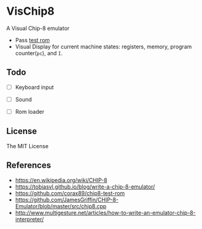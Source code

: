 # VisChip8

A Visual Chip-8 emulator

* Pass [test rom](https://github.com/corax89/chip8-test-rom)
* Visual Display for current machine states: registers, memory, program counter(`pc`), and `I`.

## Todo

- [ ] Keyboard input
- [ ] Sound
- [ ] Rom loader


## License

The MIT License

## References

* https://en.wikipedia.org/wiki/CHIP-8
* https://tobiasvl.github.io/blog/write-a-chip-8-emulator/
* https://github.com/corax89/chip8-test-rom
* https://github.com/JamesGriffin/CHIP-8-Emulator/blob/master/src/chip8.cpp
* http://www.multigesture.net/articles/how-to-write-an-emulator-chip-8-interpreter/